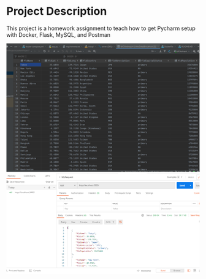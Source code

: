 # Project Description

This project is a homework assignment to teach how to get Pycharm setup with Docker, Flask, MySQL, and Postman

![](./screenshots/screenshot1.png)
![](./screenshots/postman.PNG)
